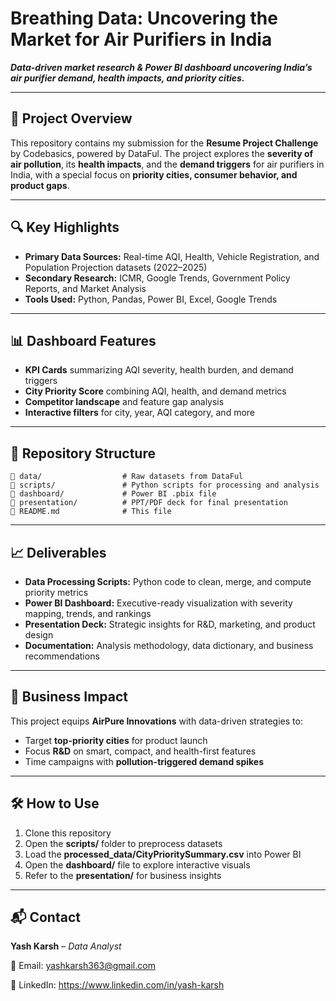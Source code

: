 # **Breathing Data: Uncovering the Market for Air Purifiers in India**

***Data-driven market research & Power BI dashboard uncovering India’s air purifier demand, health impacts, and priority cities.***

---

## 📌 **Project Overview**

This repository contains my submission for the **Resume Project Challenge** by Codebasics, powered by DataFul.
The project explores the **severity of air pollution**, its **health impacts**, and the **demand triggers** for air purifiers in India, with a special focus on **priority cities, consumer behavior, and product gaps**.

---

## 🔍 **Key Highlights**

* **Primary Data Sources:** Real-time AQI, Health, Vehicle Registration, and Population Projection datasets (2022–2025)
* **Secondary Research:** ICMR, Google Trends, Government Policy Reports, and Market Analysis
* **Tools Used:** Python, Pandas, Power BI, Excel, Google Trends

---

## 📊 **Dashboard Features**

* **KPI Cards** summarizing AQI severity, health burden, and demand triggers
* **City Priority Score** combining AQI, health, and demand metrics
* **Competitor landscape** and feature gap analysis
* **Interactive filters** for city, year, AQI category, and more

---

## 📂 **Repository Structure**

```
📁 data/                  # Raw datasets from DataFul  
📁 scripts/               # Python scripts for processing and analysis  
📁 dashboard/             # Power BI .pbix file  
📁 presentation/          # PPT/PDF deck for final presentation  
📄 README.md              # This file  
```

---

## 📈 **Deliverables**

* **Data Processing Scripts:** Python code to clean, merge, and compute priority metrics
* **Power BI Dashboard:** Executive-ready visualization with severity mapping, trends, and rankings
* **Presentation Deck:** Strategic insights for R\&D, marketing, and product design
* **Documentation:** Analysis methodology, data dictionary, and business recommendations

---

## 🎯 **Business Impact**

This project equips **AirPure Innovations** with data-driven strategies to:

* Target **top-priority cities** for product launch
* Focus **R\&D** on smart, compact, and health-first features
* Time campaigns with **pollution-triggered demand spikes**

---

## 🛠 **How to Use**

1. Clone this repository
2. Open the **scripts/** folder to preprocess datasets
3. Load the **processed\_data/CityPrioritySummary.csv** into Power BI
4. Open the **dashboard/** file to explore interactive visuals
5. Refer to the **presentation/** for business insights

---

## 📬 **Contact**

**Yash Karsh** – *Data Analyst*

📧 Email: yashkarsh363@gmail.com

🔗 LinkedIn: https://www.linkedin.com/in/yash-karsh
